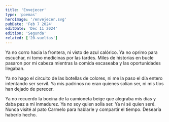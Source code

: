 ```yaml
---
title: 'Envejecer'
type: 'poemas'
heroImage: '/envejecer.svg'
pubDate: 'Feb 7 2024'
editDate: 'Dec 11 2024'
edition: 'Segunda'
related: ['20-vueltas']
---
```


Ya no corro hacia la frontera, ni visto de azul calórico. Ya no oprimo para escuchar, ni tomo medicinas por las tardes. Miles de historias en bucle pasaron por mi cabeza mientras la comida escaseaba y las oportunidades llegaban.

Ya no hago el circuito de las botellas de colores, ni me la paso el día entero intentando ser servil.
Ya mis padrinos no eran quienes solían ser, ni mis tíos han dejado de perecer.

Ya no recuerdo la bocina de la camioneta beige que alegraba mis dias y daba paz a mi inmadurez.
Ya no soy quien solía ser. Ya ni sé quien seré. Nunca visité al pato Carmelo para hablarle y compartir el tiempo.
Desearía haberlo hecho.
